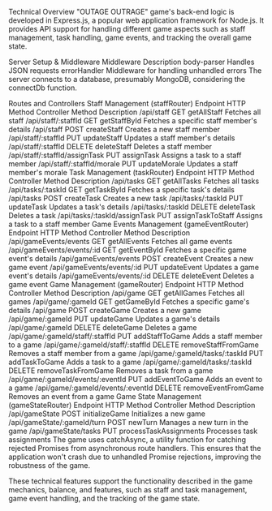 Technical Overview
"OUTAGE OUTRAGE" game's back-end logic is developed in Express.js, a popular web application framework for Node.js. It provides API support for handling different game aspects such as staff management, task handling, game events, and tracking the overall game state.

Server Setup & Middleware
Middleware	Description
body-parser	Handles JSON requests
errorHandler	Middleware for handling unhandled errors
The server connects to a database, presumably MongoDB, considering the connectDb function.

Routes and Controllers
Staff Management (staffRouter)
Endpoint	HTTP Method	Controller Method	Description
/api/staff	GET	getAllStaff	Fetches all staff
/api/staff/:staffId	GET	getStaffById	Fetches a specific staff member's details
/api/staff	POST	createStaff	Creates a new staff member
/api/staff/:staffId	PUT	updateStaff	Updates a staff member's details
/api/staff/:staffId	DELETE	deleteStaff	Deletes a staff member
/api/staff/:staffId/assignTask	PUT	assignTask	Assigns a task to a staff member
/api/staff/:staffId/morale	PUT	updateMorale	Updates a staff member's morale
Task Management (taskRouter)
Endpoint	HTTP Method	Controller Method	Description
/api/tasks	GET	getAllTasks	Fetches all tasks
/api/tasks/:taskId	GET	getTaskById	Fetches a specific task's details
/api/tasks	POST	createTask	Creates a new task
/api/tasks/:taskId	PUT	updateTask	Updates a task's details
/api/tasks/:taskId	DELETE	deleteTask	Deletes a task
/api/tasks/:taskId/assignTask	PUT	assignTaskToStaff	Assigns a task to a staff member
Game Events Management (gameEventRouter)
Endpoint	HTTP Method	Controller Method	Description
/api/gameEvents/events	GET	getAllEvents	Fetches all game events
/api/gameEvents/events/:id	GET	getEventById	Fetches a specific game event's details
/api/gameEvents/events	POST	createEvent	Creates a new game event
/api/gameEvents/events/:id	PUT	updateEvent	Updates a game event's details
/api/gameEvents/events/:id	DELETE	deleteEvent	Deletes a game event
Game Management (gameRouter)
Endpoint	HTTP Method	Controller Method	Description
/api/game	GET	getAllGames	Fetches all games
/api/game/:gameId	GET	getGameById	Fetches a specific game's details
/api/game	POST	createGame	Creates a new game
/api/game/:gameId	PUT	updateGame	Updates a game's details
/api/game/:gameId	DELETE	deleteGame	Deletes a game
/api/game/:gameId/staff/:staffId	PUT	addStaffToGame	Adds a staff member to a game
/api/game/:gameId/staff/:staffId	DELETE	removeStaffFromGame	Removes a staff member from a game
/api/game/:gameId/tasks/:taskId	PUT	addTaskToGame	Adds a task to a game
/api/game/:gameId/tasks/:taskId	DELETE	removeTaskFromGame	Removes a task from a game
/api/game/:gameId/events/:eventId	PUT	addEventToGame	Adds an event to a game
/api/game/:gameId/events/:eventId	DELETE	removeEventFromGame	Removes an event from a game
Game State Management (gameStateRouter)
Endpoint	HTTP Method	Controller Method	Description
/api/gameState	POST	initializeGame	Initializes a new game
/api/gameState/:gameId/turn	POST	newTurn	Manages a new turn in the game
/api/gameState/tasks	PUT	processTaskAssignments	Processes task assignments
The game uses catchAsync, a utility function for catching rejected Promises from asynchronous route handlers. This ensures that the application won't crash due to unhandled Promise rejections, improving the robustness of the game.

These technical features support the functionality described in the game mechanics, balance, and features, such as staff and task management, game event handling, and the tracking of the game state.
